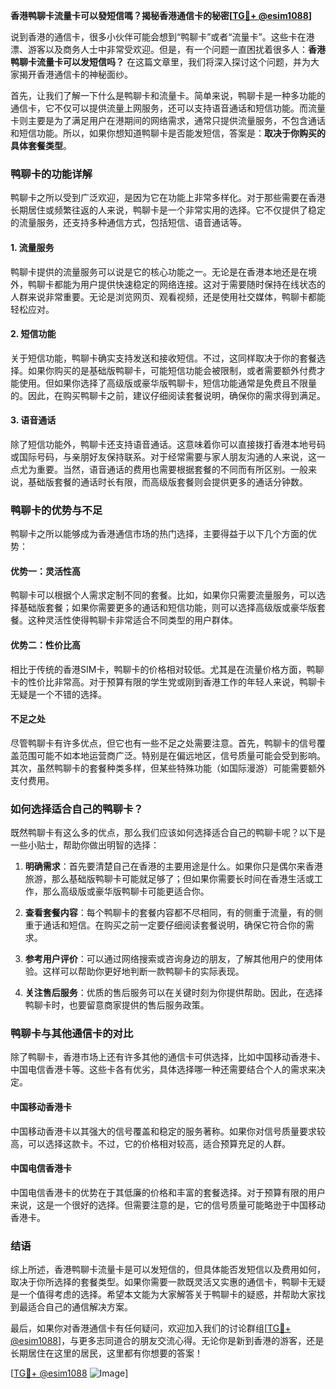 **香港鸭聊卡流量卡可以發短信嗎？揭秘香港通信卡的秘密[[TG💪+ @esim1088](https://t.me/s/esim1088)]**

说到香港的通信卡，很多小伙伴可能会想到“鸭聊卡”或者“流量卡”。这些卡在港漂、游客以及商务人士中非常受欢迎。但是，有一个问题一直困扰着很多人：**香港鸭聊卡流量卡可以发短信吗？** 在这篇文章里，我们将深入探讨这个问题，并为大家揭开香港通信卡的神秘面纱。

首先，让我们了解一下什么是鸭聊卡和流量卡。简单来说，鸭聊卡是一种多功能的通信卡，它不仅可以提供流量上网服务，还可以支持语音通话和短信功能。而流量卡则主要是为了满足用户在港期间的网络需求，通常只提供流量服务，不包含通话和短信功能。所以，如果你想知道鸭聊卡是否能发短信，答案是：**取决于你购买的具体套餐类型**。

### 鸭聊卡的功能详解

鸭聊卡之所以受到广泛欢迎，是因为它在功能上非常多样化。对于那些需要在香港长期居住或频繁往返的人来说，鸭聊卡是一个非常实用的选择。它不仅提供了稳定的流量服务，还支持多种通信方式，包括短信、语音通话等。

#### 1. 流量服务
鸭聊卡提供的流量服务可以说是它的核心功能之一。无论是在香港本地还是在境外，鸭聊卡都能为用户提供快速稳定的网络连接。这对于需要随时保持在线状态的人群来说非常重要。无论是浏览网页、观看视频，还是使用社交媒体，鸭聊卡都能轻松应对。

#### 2. 短信功能
关于短信功能，鸭聊卡确实支持发送和接收短信。不过，这同样取决于你的套餐选择。如果你购买的是基础版鸭聊卡，可能短信功能会被限制，或者需要额外付费才能使用。但如果你选择了高级版或豪华版鸭聊卡，短信功能通常是免费且不限量的。因此，在购买鸭聊卡之前，建议仔细阅读套餐说明，确保你的需求得到满足。

#### 3. 语音通话
除了短信功能外，鸭聊卡还支持语音通话。这意味着你可以直接拨打香港本地号码或国际号码，与亲朋好友保持联系。对于经常需要与家人朋友沟通的人来说，这一点尤为重要。当然，语音通话的费用也需要根据套餐的不同而有所区别。一般来说，基础版套餐的通话时长有限，而高级版套餐则会提供更多的通话分钟数。

### 鸭聊卡的优势与不足

鸭聊卡之所以能够成为香港通信市场的热门选择，主要得益于以下几个方面的优势：

#### 优势一：灵活性高
鸭聊卡可以根据个人需求定制不同的套餐。比如，如果你只需要流量服务，可以选择基础版套餐；如果你需要更多的通话和短信功能，则可以选择高级版或豪华版套餐。这种灵活性使得鸭聊卡非常适合不同类型的用户群体。

#### 优势二：性价比高
相比于传统的香港SIM卡，鸭聊卡的价格相对较低。尤其是在流量价格方面，鸭聊卡的性价比非常高。对于预算有限的学生党或刚到香港工作的年轻人来说，鸭聊卡无疑是一个不错的选择。

#### 不足之处
尽管鸭聊卡有许多优点，但它也有一些不足之处需要注意。首先，鸭聊卡的信号覆盖范围可能不如本地运营商广泛。特别是在偏远地区，信号质量可能会受到影响。其次，虽然鸭聊卡的套餐种类多样，但某些特殊功能（如国际漫游）可能需要额外支付费用。

### 如何选择适合自己的鸭聊卡？

既然鸭聊卡有这么多的优点，那么我们应该如何选择适合自己的鸭聊卡呢？以下是一些小贴士，帮助你做出明智的选择：

1. **明确需求**：首先要清楚自己在香港的主要用途是什么。如果你只是偶尔来香港旅游，那么基础版鸭聊卡可能就足够了；但如果你需要长时间在香港生活或工作，那么高级版或豪华版鸭聊卡可能更适合你。

2. **查看套餐内容**：每个鸭聊卡的套餐内容都不尽相同，有的侧重于流量，有的侧重于通话和短信。在购买之前一定要仔细阅读套餐说明，确保它符合你的需求。

3. **参考用户评价**：可以通过网络搜索或咨询身边的朋友，了解其他用户的使用体验。这样可以帮助你更好地判断一款鸭聊卡的实际表现。

4. **关注售后服务**：优质的售后服务可以在关键时刻为你提供帮助。因此，在选择鸭聊卡时，也要留意商家提供的售后服务政策。

### 鸭聊卡与其他通信卡的对比

除了鸭聊卡，香港市场上还有许多其他的通信卡可供选择，比如中国移动香港卡、中国电信香港卡等。这些卡各有优劣，具体选择哪一种还需要结合个人的需求来决定。

#### 中国移动香港卡
中国移动香港卡以其强大的信号覆盖和稳定的服务著称。如果你对信号质量要求较高，可以选择这款卡。不过，它的价格相对较高，适合预算充足的人群。

#### 中国电信香港卡
中国电信香港卡的优势在于其低廉的价格和丰富的套餐选择。对于预算有限的用户来说，这是一个很好的选择。但需要注意的是，它的信号质量可能略逊于中国移动香港卡。

### 结语

综上所述，香港鸭聊卡流量卡是可以发短信的，但具体能否发短信以及费用如何，取决于你所选择的套餐类型。如果你需要一款既灵活又实惠的通信卡，鸭聊卡无疑是一个值得考虑的选择。希望本文能为大家解答关于鸭聊卡的疑惑，并帮助大家找到最适合自己的通信解决方案。

最后，如果你对香港通信卡有任何疑问，欢迎加入我们的讨论群组[[TG💪+ @esim1088](https://t.me/s/esim1088)]，与更多志同道合的朋友交流心得。无论你是新到香港的游客，还是长期居住在这里的居民，这里都有你想要的答案！

[[TG💪+ @esim1088](https://t.me/s/esim1088) ![Image](https://i.postimg.cc/4NQfJmqS/Snipaste-2025-05-13-00-14-12.png)]
